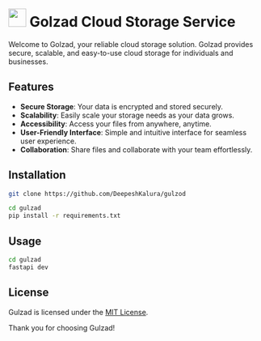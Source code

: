 # <image src="assets/file_edited.png" width=35 height = 36>  Golzad Cloud Storage Service
Welcome to Golzad, your reliable cloud storage solution. Golzad provides secure, scalable, and easy-to-use cloud storage for individuals and businesses.

## Features

- **Secure Storage**: Your data is encrypted and stored securely.
- **Scalability**: Easily scale your storage needs as your data grows.
- **Accessibility**: Access your files from anywhere, anytime.
- **User-Friendly Interface**: Simple and intuitive interface for seamless user experience.
- **Collaboration**: Share files and collaborate with your team effortlessly.



## Installation

```bash
git clone https://github.com/DeepeshKalura/gulzod
```

```bash
cd gulzad
pip install -r requirements.txt
```

## Usage

```bash
cd gulzad
fastapi dev
```


## License

Gulzad is licensed under the [MIT License](LICENSE).



Thank you for choosing Gulzad!



